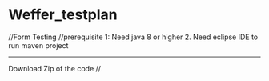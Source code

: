 # Weffer_testplan
//Form Testing
//prerequisite
1: Need java 8 or higher
2. Need eclipse IDE to run maven project
 
----------------------------------------------
Download Zip of the code //
